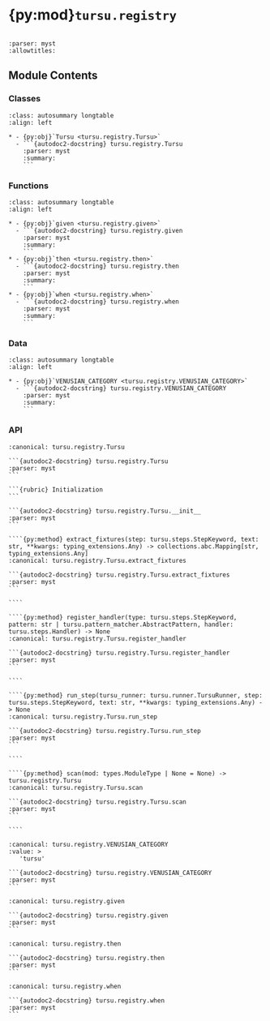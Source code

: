 # {py:mod}`tursu.registry`

```{py:module} tursu.registry
```

```{autodoc2-docstring} tursu.registry
:parser: myst
:allowtitles:
```

## Module Contents

### Classes

````{list-table}
:class: autosummary longtable
:align: left

* - {py:obj}`Tursu <tursu.registry.Tursu>`
  - ```{autodoc2-docstring} tursu.registry.Tursu
    :parser: myst
    :summary:
    ```
````

### Functions

````{list-table}
:class: autosummary longtable
:align: left

* - {py:obj}`given <tursu.registry.given>`
  - ```{autodoc2-docstring} tursu.registry.given
    :parser: myst
    :summary:
    ```
* - {py:obj}`then <tursu.registry.then>`
  - ```{autodoc2-docstring} tursu.registry.then
    :parser: myst
    :summary:
    ```
* - {py:obj}`when <tursu.registry.when>`
  - ```{autodoc2-docstring} tursu.registry.when
    :parser: myst
    :summary:
    ```
````

### Data

````{list-table}
:class: autosummary longtable
:align: left

* - {py:obj}`VENUSIAN_CATEGORY <tursu.registry.VENUSIAN_CATEGORY>`
  - ```{autodoc2-docstring} tursu.registry.VENUSIAN_CATEGORY
    :parser: myst
    :summary:
    ```
````

### API

`````{py:class} Tursu()
:canonical: tursu.registry.Tursu

```{autodoc2-docstring} tursu.registry.Tursu
:parser: myst
```

```{rubric} Initialization
```

```{autodoc2-docstring} tursu.registry.Tursu.__init__
:parser: myst
```

````{py:method} extract_fixtures(step: tursu.steps.StepKeyword, text: str, **kwargs: typing_extensions.Any) -> collections.abc.Mapping[str, typing_extensions.Any]
:canonical: tursu.registry.Tursu.extract_fixtures

```{autodoc2-docstring} tursu.registry.Tursu.extract_fixtures
:parser: myst
```

````

````{py:method} register_handler(type: tursu.steps.StepKeyword, pattern: str | tursu.pattern_matcher.AbstractPattern, handler: tursu.steps.Handler) -> None
:canonical: tursu.registry.Tursu.register_handler

```{autodoc2-docstring} tursu.registry.Tursu.register_handler
:parser: myst
```

````

````{py:method} run_step(tursu_runner: tursu.runner.TursuRunner, step: tursu.steps.StepKeyword, text: str, **kwargs: typing_extensions.Any) -> None
:canonical: tursu.registry.Tursu.run_step

```{autodoc2-docstring} tursu.registry.Tursu.run_step
:parser: myst
```

````

````{py:method} scan(mod: types.ModuleType | None = None) -> tursu.registry.Tursu
:canonical: tursu.registry.Tursu.scan

```{autodoc2-docstring} tursu.registry.Tursu.scan
:parser: myst
```

````

`````

````{py:data} VENUSIAN_CATEGORY
:canonical: tursu.registry.VENUSIAN_CATEGORY
:value: >
   'tursu'

```{autodoc2-docstring} tursu.registry.VENUSIAN_CATEGORY
:parser: myst
```

````

````{py:function} given(pattern: str | tursu.pattern_matcher.AbstractPattern) -> typing.Callable[[tursu.steps.Handler], tursu.steps.Handler]
:canonical: tursu.registry.given

```{autodoc2-docstring} tursu.registry.given
:parser: myst
```
````

````{py:function} then(pattern: str | tursu.pattern_matcher.AbstractPattern) -> typing.Callable[[tursu.steps.Handler], tursu.steps.Handler]
:canonical: tursu.registry.then

```{autodoc2-docstring} tursu.registry.then
:parser: myst
```
````

````{py:function} when(pattern: str | tursu.pattern_matcher.AbstractPattern) -> typing.Callable[[tursu.steps.Handler], tursu.steps.Handler]
:canonical: tursu.registry.when

```{autodoc2-docstring} tursu.registry.when
:parser: myst
```
````
